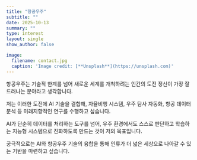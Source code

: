 ```yaml
---
title: "항공우주"
subtitle: ""
date: 2025-10-13
summary: ""
type: interest
layout: single
show_author: false

image:
  filename: contact.jpg
  caption: 'Image credit: [**Unsplash**](https://unsplash.com)'
---
```


항공우주는 기술적 한계를 넘어 새로운 세계를 개척하려는 인간의 도전 정신이 가장 잘 드러나는 분야라고 생각합니다.

저는 이러한 도전에 AI 기술을 결합해,
자율비행 시스템, 우주 탐사 자동화, 항공 데이터 분석 등 미래지향적인 연구를 수행하고 싶습니다.

AI가 단순히 데이터를 처리하는 도구를 넘어,
우주 환경에서도 스스로 판단하고 학습하는 지능형 시스템으로 진화하도록 만드는 것이 저의 목표입니다.

궁극적으로는 AI와 항공우주 기술의 융합을 통해
인류가 더 넓은 세상으로 나아갈 수 있는 기반을 마련하고 싶습니다.

